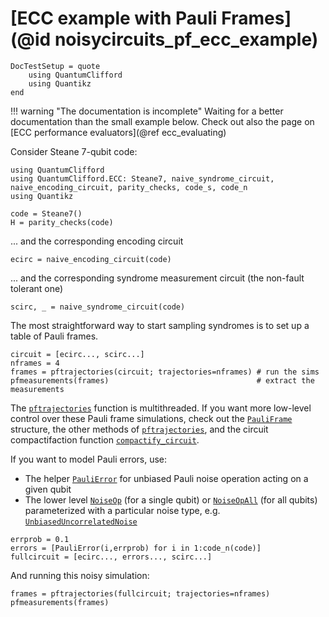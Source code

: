 # [ECC example with Pauli Frames](@id noisycircuits_pf_ecc_example)

```@meta
DocTestSetup = quote
    using QuantumClifford
    using Quantikz
end
```

!!! warning "The documentation is incomplete"
    Waiting for a better documentation than the small example below.
    Check out also the page on [ECC performance evaluators](@ref ecc_evaluating)


Consider Steane 7-qubit code:

```@example 1
using QuantumClifford
using QuantumClifford.ECC: Steane7, naive_syndrome_circuit, naive_encoding_circuit, parity_checks, code_s, code_n
using Quantikz

code = Steane7()
H = parity_checks(code)
```

... and the corresponding encoding circuit
```@example 1
ecirc = naive_encoding_circuit(code)
```

... and the corresponding syndrome measurement circuit (the non-fault tolerant one)
```@example 1
scirc, _ = naive_syndrome_circuit(code)
```

The most straightforward way to start sampling syndromes is to set up a table of Pauli frames.

```@example 1
circuit = [ecirc..., scirc...]
nframes = 4
frames = pftrajectories(circuit; trajectories=nframes) # run the sims
pfmeasurements(frames)                                 # extract the measurements
```

The [`pftrajectories`](@ref) function is multithreaded.
If you want more low-level control over these Pauli frame simulations, check out the [`PauliFrame`](@ref) structure,
the other methods of [`pftrajectories`](@ref), and the circuit compactifaction function [`compactify_circuit`](@ref).

If you want to model Pauli errors, use:

- The helper [`PauliError`](@ref) for unbiased Pauli noise operation acting on a given qubit
- The lower level [`NoiseOp`](@ref) (for a single qubit) or [`NoiseOpAll`](@ref) (for all qubits) parameterized with a particular noise type, e.g. [`UnbiasedUncorrelatedNoise`](@ref)

```@example 1
errprob = 0.1
errors = [PauliError(i,errprob) for i in 1:code_n(code)]
fullcircuit = [ecirc..., errors..., scirc...]
```

And running this noisy simulation:
```@example 1
frames = pftrajectories(fullcircuit; trajectories=nframes)
pfmeasurements(frames)
```